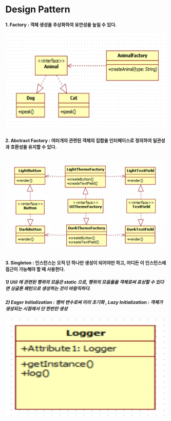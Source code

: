 # Design Pattern<br/>
#### 1. Factory : 객체 생성을 추상화하여 유연성을 높일 수 있다.

<img style="width:500px; height:300px;" src="https://github.com/huneeJung/DesignPattern/blob/main/Factory.png?raw=true"></img>

#### 2. Abctract Factory : 여러개의 관련된 객체의 집합을 인터페이스로 정의하여 일관성과 호환성을 유지할 수 있다.

<img style="width:500px; height:300px;" src="https://github.com/huneeJung/DesignPattern/blob/main/AbstractFactory.png?raw=true"></img>

#### 3. Singleton : 인스턴스는 오직 단 하나만 생성이 되어야만 하고, 어디든 이 인스턴스에 접근이 가능해야 할 때 사용한다.
##### 1) Util 에 관련된 행위의 모음은 static 으로, 행위의 모음들을 객체로써 표상할 수 있다면 싱글톤 패턴으로 생성하는 것이 바람직하다.
##### 2) Eager Initialization : 맴버 변수로써 미리 초기화 , Lazy Initialization : 객체가 생성되는 시점에서 단 한번만 생성

<img style="width:500px; height:300px;" src="https://github.com/huneeJung/DesignPattern/blob/main/Singleton.png?raw=true"></img>
